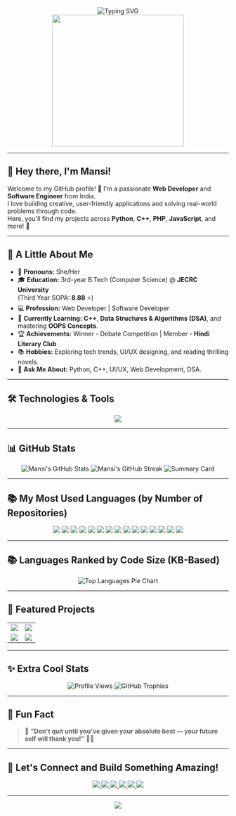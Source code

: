 <!-- Typing Animation -->
<div align="center">
  <img src="https://readme-typing-svg.demolab.com?font=Fira+Code&weight=700&size=20&pause=1000&color=F7F7F7&background=0D1117&center=true&vCenter=true&width=435&lines=Hi%2C+I'm+Mansi!;Web+Developer+%7C+Python+Enthusiast;C%2B%2B+Explorer+%7C+Problem+Solver;Always+Learning+%7C+Creating+%7C+Building" alt="Typing SVG" />
</div>

<!-- Cool GIF -->
<div align="center">
  <img src="https://media.giphy.com/media/du3J3cXyzhj75IOgvA/giphy.gif" width="300" />
</div>

---

## 👋 Hey there, I'm Mansi!

Welcome to my GitHub profile! 🌸 I'm a passionate **Web Developer** and **Software Engineer** from India.  
I love building creative, user-friendly applications and solving real-world problems through code.  
Here, you'll find my projects across **Python**, **C++**, **PHP**, **JavaScript**, and more! 🚀

---

## 🚀 A Little About Me
- 🌸 **Pronouns:** She/Her
- 🎓 **Education:** 3rd-year B.Tech (Computer Science) @ **JECRC University**  
  (Third Year SGPA: **8.88** ⭐)
- 💻 **Profession:** Web Developer | Software Developer
- 📖 **Currently Learning:** **C++**, **Data Structures & Algorithms (DSA)**, and mastering **OOPS Concepts**.
- 🏆 **Achievements:** Winner - Debate Competition | Member - **Hindi Literary Club**
- 📚 **Hobbies:** Exploring tech trends, UI/UX designing, and reading thrilling novels.
- 💬 **Ask Me About:** Python, C++, UI/UX, Web Development, DSA.

---

## 🛠️ Technologies & Tools
<div align="center">
  <img src="https://skillicons.dev/icons?i=html,css,php,js,react,python,cpp,c,mysql,bootstrap,tailwind,git,github,vscode,idea,figma,aws,gcp" />
</div>

---

## 📊 GitHub Stats
<div align="center">
  <img src="https://github-readme-stats.vercel.app/api?username=Mansiiiiiiiiiiiiiiiii&show_icons=true&theme=tokyonight&hide_border=true" alt="Mansi's GitHub Stats" />
  <img src="https://github-readme-streak-stats.herokuapp.com/?user=Mansiiiiiiiiiiiiiiiii&theme=tokyonight&hide_border=true" alt="Mansi's GitHub Streak" />
  <img src="https://github-profile-summary-cards.vercel.app/api/cards/profile-details?username=Mansiiiiiiiiiiiiiiiii&theme=tokyonight" alt="Summary Card" />
</div>

---

## 📚 My Most Used Languages (by Number of Repositories)

<div align="center">
  <img src="https://img.shields.io/badge/C++-8%20Repositories-blue?style=for-the-badge&logo=cpp&logoColor=white" />
  <img src="https://img.shields.io/badge/Python-5%20Repositories-yellow?style=for-the-badge&logo=python&logoColor=white" />
  <img src="https://img.shields.io/badge/C-3%20Repositories-lightgrey?style=for-the-badge&logo=c&logoColor=white" />
  <img src="https://img.shields.io/badge/MySQL-4%20Repositories-4479A1?style=for-the-badge&logo=mysql&logoColor=white" />
  <img src="https://img.shields.io/badge/Cython-2%20Repositories-9cf?style=for-the-badge&logo=cython&logoColor=white" />
  <img src="https://img.shields.io/badge/HTML-4%20Repositories-orange?style=for-the-badge&logo=html5&logoColor=white" />
  <img src="https://img.shields.io/badge/CSS-3%20Repositories-blueviolet?style=for-the-badge&logo=css3&logoColor=white" />
  <img src="https://img.shields.io/badge/PHP-2%20Repositories-777BB4?style=for-the-badge&logo=php&logoColor=white" />
  <img src="https://img.shields.io/badge/Smarty-1%20Repository-lightgreen?style=for-the-badge&logo=smarty&logoColor=white" />
  <img src="https://img.shields.io/badge/PowerShell-2%20Repositories-5391FE?style=for-the-badge&logo=powershell&logoColor=white" />
  <img src="https://img.shields.io/badge/Java-2%20Repositories-red?style=for-the-badge&logo=openjdk&logoColor=white" />
  <img src="https://img.shields.io/badge/Fortran-1%20Repository-734f96?style=for-the-badge&logo=fortran&logoColor=white" />
  <img src="https://img.shields.io/badge/Meson-1%20Repository-darkgreen?style=for-the-badge&logo=meson&logoColor=white" />
  <img src="https://img.shields.io/badge/Batchfile-1%20Repository-006400?style=for-the-badge&logo=windows&logoColor=white" />
  <img src="https://img.shields.io/badge/Hack-1%20Repository-00bfff?style=for-the-badge&logo=hackthebox&logoColor=white" />
</div>

---

## 📚 Languages Ranked by Code Size (KB-Based)

<div align="center">
  <img src="https://github-readme-stats.vercel.app/api/top-langs/?username=Mansiiiiiiiiiiiiiiiii&layout=pie&langs_count=20&theme=tokyonight&hide_border=true" alt="Top Languages Pie Chart" />
</div>

---

## 🌟 Featured Projects
<table align="center">
  <tr>
    <td>
      <a href="https://github.com/Mansiiiiiiiiiiiiiiiii/LeetCode-GfG">
        <img src="https://github-readme-stats.vercel.app/api/pin/?username=Mansiiiiiiiiiiiiiiiii&repo=LeetCode&theme=tokyonight" />
      </a>
    </td>
    <td>
      <a href="https://github.com/Mansiiiiiiiiiiiiiiiii/Login-Page">
        <img src="https://github-readme-stats.vercel.app/api/pin/?username=Mansiiiiiiiiiiiiiiiii&repo=Login-Page&theme=tokyonight" />
      </a>
    </td>
  </tr>
  <tr>
    <td>
      <a href="https://github.com/Mansiiiiiiiiiiiiiiiii/Adv-Java">
        <img src="https://github-readme-stats.vercel.app/api/pin/?username=Mansiiiiiiiiiiiiiiiii&repo=Adv-Java&theme=tokyonight" />
      </a>
    </td>
    <td>
      <a href="https://github.com/Mansiiiiiiiiiiiiiiiii/C_plus_plus">
        <img src="https://github-readme-stats.vercel.app/api/pin/?username=Mansiiiiiiiiiiiiiiiii&repo=C_plus_plus&theme=tokyonight" />
      </a>
    </td>
  </tr>
</table>

---

## ✨ Extra Cool Stats
<div align="center">
  <img src="https://komarev.com/ghpvc/?username=Mansiiiiiiiiiiiiiiiii&label=Profile%20Views&color=0e75b6&style=flat" alt="Profile Views" />
  <img src="https://github-profile-trophy.vercel.app/?username=Mansiiiiiiiiiiiiiiiii&theme=darkhub&no-frame=true&margin-w=15&column=7" alt="GitHub Trophies" />
</div>

---

## 🌟 Fun Fact
> 💬 **"Don't quit until you’ve given your absolute best — your future self will thank you!"** 💪✨

---

## 📢 Let's Connect and Build Something Amazing!
<div align="center">
  <a href="mailto:mansi15094@gmail.com">
    <img src="https://img.shields.io/badge/-Email-D14836?style=for-the-badge&logo=gmail&logoColor=white" />
  </a>
  <a href="https://linkedin.com/in/mansi-kumari-18b33b246" target="_blank">
    <img src="https://img.shields.io/badge/-LinkedIn-0077B5?style=for-the-badge&logo=linkedin&logoColor=white" />
  </a>
  <a href="https://github.com/Mansiiiiiiiiiiiiiiiii" target="_blank">
    <img src="https://img.shields.io/badge/-GitHub-181717?style=for-the-badge&logo=github&logoColor=white" />
  </a>
  <a href="https://auth.geeksforgeeks.org/user/mansi1rg2z" target="_blank">
    <img src="https://img.shields.io/badge/-GeeksforGeeks-0F9D58?style=for-the-badge&logo=geeksforgeeks&logoColor=white" />
  </a>
  <a href="https://leetcode.com/ThFanPRetH/" target="_blank">
    <img src="https://img.shields.io/badge/-LeetCode-FFA116?style=for-the-badge&logo=leetcode&logoColor=white" />
  </a>
  <a href="https://www.codechef.com/users/kumarimansi003" target="_blank">
    <img src="https://img.shields.io/badge/-CodeChef-5B4638?style=for-the-badge&logo=codechef&logoColor=white" />
  </a>
</div>


---

<!-- Footer Wave -->
<div align="center">
  <img src="https://capsule-render.vercel.app/api?type=waving&color=0D1117&height=100&section=footer"/>
</div>
